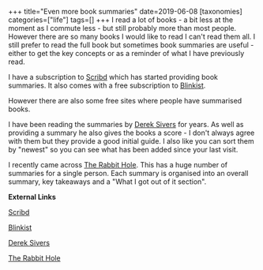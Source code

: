 +++
title="Even more book summaries"
date=2019-06-08
[taxonomies]
categories=["life"]
tags=[]
+++
I read a lot of books - a bit less at the moment as I commute less - but still probably more than most people. However there are so many books I would like to read I can't read them all. I still prefer to read the full book but sometimes book summaries are useful - either to get the key concepts or as a reminder of what I have previously read.
<!-- more -->

I have a subscription to [Scribd](https://www.scribd.com/) which has started providing book summaries. It also comes with a free subscription to [Blinkist](https://www.blinkist.com/). 

However there are also some free sites where people have summarised books. 

I have been reading the summaries by [Derek Sivers](https://sivers.org/book) for years. As well as providing a summary he also gives the books a score - I don't always agree with them but they provide a good initial guide. I also like you can sort them by "newest" so you can see what has been added since your last visit.

I recently came across [The Rabbit Hole](http://blas.com/). This has a huge number of summaries for a single person. Each summary is organised into an overall summary, key takeaways and a "What I got out of it section".

__External Links__

[Scribd](https://www.scribd.com/)

[Blinkist](https://www.blinkist.com/)

[Derek Sivers](https://sivers.org/book)

[The Rabbit Hole](http://blas.com/)
